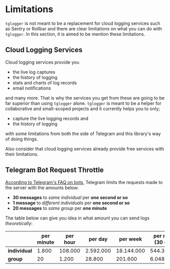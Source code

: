# Limitations

`tglogger` is not meant to be a replacement for cloud logging services such as Sentry
or Rollbar and there are clear limitations on what you can do with `tglogger`. In this
section, it is aimed to be mention these limitations.

## Cloud Logging Services

Cloud logging services provide you

 - the live log captures
 - the history of logging
 - stats and charts of log records
 - email notifications

and many more. That is why the services you get from these are going to be far superior
than using `tglogger` alone. `tglogger` is meant to be a helper for collaborative and
small-scoped projects and it currently helps you to only;

 - capture the live logging records and
 - the history of logging

with some limitations from both the side of Telegram and this library's way of doing things.

Also consider that cloud logging services already provide free services with their limitations.

## Telegram Bot Request Throttle

[According to Telegram's FAQ on bots](https://core.telegram.org/bots/faq#my-bot-is-hitting-limits-how-do-i-avoid-this),
Telegram limits the requests made to the server with the amounts below:

 - **30 messages** to *same individual* per **one second or so**
 - **1 message** to *different individuals* per **one second or so**
 - **20 messages** to *same group* per **one minute**

The table below can give you idea in what amount you can send logs *theoretically*:

| | per minute | per hour | per day | per week | per month (30 days) |
|---|---|---|---|---|---|
| **individual**       | 1.800 | 108.000 | 2.592.000 | 18.144.000 | 544.320.000 |
| **group**            | 20 | 1.200 | 28.800 | 201.600 | 6.048.000 |

